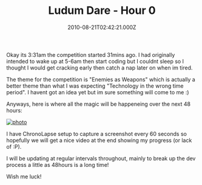 ﻿---
coverImage: /images/fallback-post-header.png
date: "2010-08-21T02:42:21.000Z"
tags:
  - competition
  - development
  - games
  - ludum
title: Ludum Dare - Hour 0
oldUrl: /48-hours-later/ludum-dare-hour-0
---

Okay its 3:31am the competition started 31mins ago. I had originally intended to wake up at 5-6am then start coding but I couldnt sleep so I thought I would get cracking early then catch a nap later on when im tired.

<!-- more -->

The theme for the competition is "Enemies as Weapons" which is actually a better theme than what I was expecting "Technology in the wrong time period". I havent got an idea yet but im sure something will come to me :)

Anyways, here is where all the magic will be happeneing over the next 48 hours:

[![](https://www.mikecann.blog/wp-content/uploads/2010/08/photo-1024x768.jpg "photo")](https://www.mikecann.blog/wp-content/uploads/2010/08/photo.jpg)

I have ChronoLapse setup to capture a screenshot every 60 seconds so hopefully we will get a nice video at the end showing my progress (or lack of :P).

I will be updating at regular intervals throughout, mainly to break up the dev process a little as 48hours is a long time!

Wish me luck!
